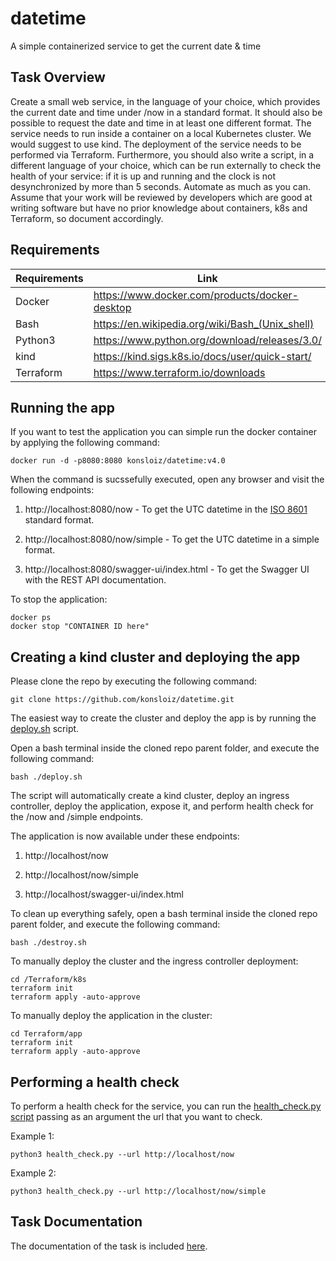 # datetime
A simple containerized service to get the current date &amp; time

## Task Overview 

Create a small web service, in the language of your choice, which provides the current date and time under /now in a standard format. It should also be possible to request the date and time in at least one different format. The service needs to run inside a container on a local Kubernetes cluster. We would suggest to use kind. The deployment of the service needs to be performed via Terraform. Furthermore, you should also write a script, in a different language of your choice, which can be run externally to check the health of your service: if it is up and running and the clock is not desynchronized by more than 5 seconds. Automate as much as you can. Assume that your work will be reviewed by developers which are good at writing software but have no prior knowledge about containers, k8s and Terraform, so document accordingly.

## Requirements

| Requirements | Link                                            |
|--------------|-------------------------------------------------|
| Docker       | https://www.docker.com/products/docker-desktop  |
| Bash         | https://en.wikipedia.org/wiki/Bash_(Unix_shell) |
| Python3      | https://www.python.org/download/releases/3.0/   |
| kind         | https://kind.sigs.k8s.io/docs/user/quick-start/ |
| Terraform    | https://www.terraform.io/downloads              |

## Running the app

If you want to test the application you can simple run the docker container by applying the following command:

```
docker run -d -p8080:8080 konsloiz/datetime:v4.0
```

When the command is sucssefully executed, open any browser and visit the following endpoints:

1. http://localhost:8080/now - To get the UTC datetime in the [ISO 8601](https://en.wikipedia.org/wiki/ISO_8601) standard format.

2. http://localhost:8080/now/simple - To get the UTC datetime in a simple format.

3. http://localhost:8080/swagger-ui/index.html - To get the Swagger UI with the REST API documentation.

To stop the application:

```
docker ps
docker stop "CONTAINER ID here"
```

## Creating a kind cluster and deploying the app

Please clone the repo by executing the following command:

```
git clone https://github.com/konsloiz/datetime.git
```

The easiest way to create the cluster and deploy the app is by running the [deploy.sh](https://github.com/konsloiz/datetime/blob/main/deploy.sh) script.

Open a bash terminal inside the cloned repo parent folder, and execute the following command:

```
bash ./deploy.sh
```

The script will automatically create a kind cluster, deploy an ingress controller, deploy the application, expose it, and perform health check for the /now and /simple endpoints.

The application is now available under these endpoints:

1. http://localhost/now

2. http://localhost/now/simple

3. http://localhost/swagger-ui/index.html


To clean up everything safely, open a bash terminal inside the cloned repo parent folder, and execute the following command:

```
bash ./destroy.sh
```

To manually deploy the cluster and the ingress controller deployment:

```
cd /Terraform/k8s
terraform init
terraform apply -auto-approve
```
To manually deploy the application in the cluster:

```
cd Terraform/app
terraform init
terraform apply -auto-approve
```

## Performing a health check

To perform a health check for the service, you can run the [health_check.py script](https://github.com/konsloiz/datetime/blob/main/health_check.py) passing as an argument the url that you want to check.

Example 1:
```
python3 health_check.py --url http://localhost/now
```

Example 2:
```
python3 health_check.py --url http://localhost/now/simple
```


## Task Documentation

The documentation of the task is included [here](https://github.com/konsloiz/datetime/blob/main/DOCUMENTATION.md).
